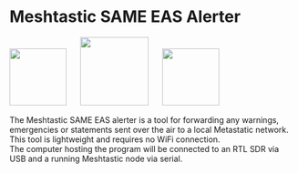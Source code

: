 # Meshtastic SAME EAS Alerter

<style>
    .image-container {
        display: inline-block;
        margin-right: 20px; /* Adjust the margin as needed */
    }
</style>

<a href="https://www.weather.gov/" class="image-container">
    <img src="https://upload.wikimedia.org/wikipedia/commons/thumb/f/ff/US-NationalWeatherService-Logo.svg/2048px-US-NationalWeatherService-Logo.svg.png" width=100>
</a>

<a href="https://www.fema.gov/emergency-managers/practitioners/integrated-public-alert-warning-system/public/emergency-alert-system" class="image-container">
    <img src="https://upload.wikimedia.org/wikipedia/commons/1/15/EAS_new.svg" width=120>
</a>

<a href="https://Meshtastic.org" class="image-container">
    <img src="https://github.com/meshtastic/design/blob/master/Meshtastic%20Powered%20Logo/M-POWERED.png?raw=true" width=100>
</a>

The Meshtastic SAME EAS alerter is a tool for forwarding any warnings, emergencies or statements sent over the air to a local Metastatic network.  
This tool is lightweight and requires no WiFi connection.  
The computer hosting the program will be connected to an RTL SDR via USB and a running Meshtastic node via serial.  
